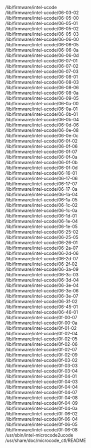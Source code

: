 /lib/firmware/intel-ucode  
/lib/firmware/intel-ucode/06-03-02  
/lib/firmware/intel-ucode/06-05-00  
/lib/firmware/intel-ucode/06-05-01  
/lib/firmware/intel-ucode/06-05-02  
/lib/firmware/intel-ucode/06-05-03  
/lib/firmware/intel-ucode/06-06-00  
/lib/firmware/intel-ucode/06-06-05  
/lib/firmware/intel-ucode/06-06-0a  
/lib/firmware/intel-ucode/06-06-0d  
/lib/firmware/intel-ucode/06-07-01  
/lib/firmware/intel-ucode/06-07-02  
/lib/firmware/intel-ucode/06-07-03  
/lib/firmware/intel-ucode/06-08-01  
/lib/firmware/intel-ucode/06-08-03  
/lib/firmware/intel-ucode/06-08-06  
/lib/firmware/intel-ucode/06-08-0a  
/lib/firmware/intel-ucode/06-09-05  
/lib/firmware/intel-ucode/06-0a-00  
/lib/firmware/intel-ucode/06-0a-01  
/lib/firmware/intel-ucode/06-0b-01  
/lib/firmware/intel-ucode/06-0b-04  
/lib/firmware/intel-ucode/06-0d-06  
/lib/firmware/intel-ucode/06-0e-08  
/lib/firmware/intel-ucode/06-0e-0c  
/lib/firmware/intel-ucode/06-0f-02  
/lib/firmware/intel-ucode/06-0f-06  
/lib/firmware/intel-ucode/06-0f-07  
/lib/firmware/intel-ucode/06-0f-0a  
/lib/firmware/intel-ucode/06-0f-0b  
/lib/firmware/intel-ucode/06-0f-0d  
/lib/firmware/intel-ucode/06-16-01  
/lib/firmware/intel-ucode/06-17-06  
/lib/firmware/intel-ucode/06-17-07  
/lib/firmware/intel-ucode/06-17-0a  
/lib/firmware/intel-ucode/06-1a-04  
/lib/firmware/intel-ucode/06-1a-05  
/lib/firmware/intel-ucode/06-1c-02  
/lib/firmware/intel-ucode/06-1c-0a  
/lib/firmware/intel-ucode/06-1d-01  
/lib/firmware/intel-ucode/06-1e-04  
/lib/firmware/intel-ucode/06-1e-05  
/lib/firmware/intel-ucode/06-25-02  
/lib/firmware/intel-ucode/06-25-05  
/lib/firmware/intel-ucode/06-26-01  
/lib/firmware/intel-ucode/06-2a-07  
/lib/firmware/intel-ucode/06-2d-06  
/lib/firmware/intel-ucode/06-2d-07  
/lib/firmware/intel-ucode/06-2f-02  
/lib/firmware/intel-ucode/06-3a-09  
/lib/firmware/intel-ucode/06-3c-03  
/lib/firmware/intel-ucode/06-3d-04  
/lib/firmware/intel-ucode/06-3e-04  
/lib/firmware/intel-ucode/06-3e-06  
/lib/firmware/intel-ucode/06-3e-07  
/lib/firmware/intel-ucode/06-3f-02  
/lib/firmware/intel-ucode/06-45-01  
/lib/firmware/intel-ucode/06-46-01  
/lib/firmware/intel-ucode/0f-00-07  
/lib/firmware/intel-ucode/0f-00-0a  
/lib/firmware/intel-ucode/0f-01-02  
/lib/firmware/intel-ucode/0f-02-04  
/lib/firmware/intel-ucode/0f-02-05  
/lib/firmware/intel-ucode/0f-02-06  
/lib/firmware/intel-ucode/0f-02-07  
/lib/firmware/intel-ucode/0f-02-09  
/lib/firmware/intel-ucode/0f-03-02  
/lib/firmware/intel-ucode/0f-03-03  
/lib/firmware/intel-ucode/0f-03-04  
/lib/firmware/intel-ucode/0f-04-01  
/lib/firmware/intel-ucode/0f-04-03  
/lib/firmware/intel-ucode/0f-04-04  
/lib/firmware/intel-ucode/0f-04-07  
/lib/firmware/intel-ucode/0f-04-08  
/lib/firmware/intel-ucode/0f-04-09  
/lib/firmware/intel-ucode/0f-04-0a  
/lib/firmware/intel-ucode/0f-06-02  
/lib/firmware/intel-ucode/0f-06-04  
/lib/firmware/intel-ucode/0f-06-05  
/lib/firmware/intel-ucode/0f-06-08  
/usr/sbin/intel-microcode2ucode  
/usr/share/doc/microcode\_ctl/README  
